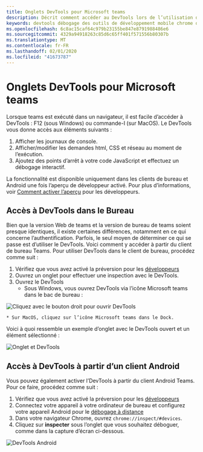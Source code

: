 ```yaml
---
title: Onglets DevTools pour Microsoft teams
description: Décrit comment accéder au DevTools lors de l’utilisation du client de bureau Microsoft teams
keywords: devtools débogage des outils de développement mobile chrome de bureau
ms.openlocfilehash: 6c8ac15caf64c979b23155be847e8791988486e6
ms.sourcegitcommit: 4329a94918263c85d6c65ff401f571556b80307b
ms.translationtype: MT
ms.contentlocale: fr-FR
ms.lasthandoff: 02/01/2020
ms.locfileid: "41673787"
---
```

# <a name="devtools-for-microsoft-teams-tabs"></a>Onglets DevTools pour Microsoft teams

Lorsque teams est exécuté dans un navigateur, il est facile d’accéder à DevTools : F12 (sous Windows) ou commande-I (sur MacOS). Le DevTools vous donne accès aux éléments suivants :

1. Afficher les journaux de console.
1. Afficher/modifier les demandes html, CSS et réseau au moment de l’exécution.
1. Ajoutez des points d’arrêt à votre code JavaScript et effectuez un débogage interactif.

La fonctionnalité est disponible uniquement dans les clients de bureau et Android une fois l’aperçu de développeur activé. Pour plus d’informations, voir [Comment activer l’aperçu](~/resources/dev-preview/developer-preview-intro.md) pour les développeurs.

## <a name="accessing-devtools-in-the-desktop"></a>Accès à DevTools dans le Bureau

Bien que la version Web de teams et la version de bureau de teams soient presque identiques, il existe certaines différences, notamment en ce qui concerne l’authentification. Parfois, le seul moyen de déterminer ce qui se passe est d’utiliser le DevTools. Voici comment y accéder à partir du client de bureau Teams. Pour utiliser DevTools dans le client de bureau, procédez comme suit :

1. Vérifiez que vous avez activé la préversion pour les [développeurs](~/resources/dev-preview/developer-preview-intro.md)
1. Ouvrez un onglet pour effectuer une inspection avec le DevTools.
1. Ouvrez le DevTools
    * Sous Windows, vous ouvrez DevTools via l’icône Microsoft teams dans le bac de bureau :

  ![Cliquez avec le bouton droit pour ouvrir DevTools](~/assets/images/dev-preview/devtools-right-click.png)

    * Sur MacOS, cliquez sur l’icône Microsoft teams dans le Dock.

Voici à quoi ressemble un exemple d’onglet avec le DevTools ouvert et un élément sélectionné :

![Onglet et DevTools](~/assets/images/dev-preview/tab-and-devtools.png)

## <a name="accessing-devtools-from-an-android-client"></a>Accès à DevTools à partir d’un client Android

Vous pouvez également activer l’DevTools à partir du client Android Teams. Pour ce faire, procédez comme suit :

1. Vérifiez que vous avez activé la préversion pour les [développeurs](~/resources/dev-preview/developer-preview-intro.md)
1. Connectez votre appareil à votre ordinateur de bureau et configurez votre appareil Android pour le [débogage à distance](https://developers.google.com/web/tools/chrome-devtools/remote-debugging/)
1. Dans votre navigateur Chrome, ouvrez `chrome://inspect/#devices`.
1. Cliquez sur **inspecter** sous l’onglet que vous souhaitez déboguer, comme dans la capture d’écran ci-dessous.

![DevTools Android](~/assets/images/android-devtools.png)
